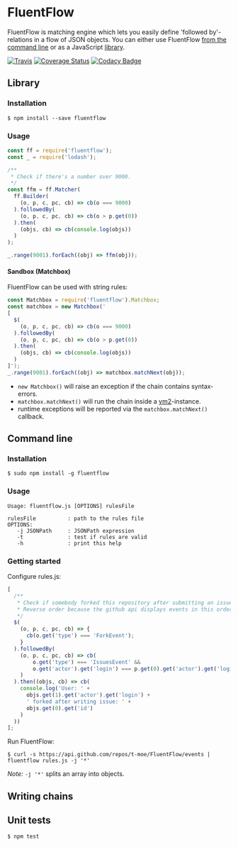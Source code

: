 # FluentFlow

FluentFlow is matching engine which lets you easily define 'followed by'-relations in a flow of JSON objects. You can either use FluentFlow [from the command line](#command-line) or as a JavaScript [library](#library).

[![Travis](https://img.shields.io/travis/t-moe/FluentFlow.svg)](https://travis-ci.org/t-moe/FluentFlow)
[![Coverage Status](https://coveralls.io/repos/github/t-moe/FluentFlow/badge.svg)](https://coveralls.io/github/t-moe/FluentFlow)
[![Codacy Badge](https://api.codacy.com/project/badge/grade/72b447b11ed140198b1d549680880e13)](https://www.codacy.com/app/timolang/FluentFlow)

## Library

### Installation

```shell
$ npm install --save fluentflow 
```

### Usage

```javascript
const ff = require('fluentflow');
const _ = require('lodash');

/**
 * Check if there's a number over 9000.
 */
const ffm = ff.Matcher(
  ff.Builder(
    (o, p, c, pc, cb) => cb(o === 9000)
  ).followedBy(
    (o, p, c, pc, cb) => cb(o > p.get(0))
  ).then(
    (objs, cb) => cb(console.log(objs))
  )
);

_.range(9001).forEach((obj) => ffm(obj));
```

#### Sandbox (Matchbox)

FluentFlow can be used with string rules:

```javascript
const Matchbox = require('fluentflow').Matchbox;
const matchbox = new Matchbox('
[
  $(
    (o, p, c, pc, cb) => cb(o === 9000)
  ).followedBy(
    (o, p, c, pc, cb) => cb(o > p.get(0))
  ).then(
    (objs, cb) => cb(console.log(objs))
  )
]');
_.range(9001).forEach((obj) => matchbox.matchNext(obj));
```

* `new Matchbox()` will raise an exception if the chain contains syntax-errors.
* `matchbox.matchNext()` will run the chain inside a [vm2]-instance.
* runtime exceptions will be reported via the `matchbox.matchNext()` callback.

## Command line

### Installation

```shell
$ sudo npm install -g fluentflow 
```

### Usage

```
Usage: fluentflow.js [OPTIONS] rulesFile

rulesFile          : path to the rules file
OPTIONS:
   -j JSONPath     : JSONPath expression
   -t              : test if rules are valid
   -h              : print this help
```

### Getting started

Configure rules.js:

```javascript
[
  /**
   * Check if somebody forked this repository after submitting an issue.
   * Reverse order because the github api displays events in this order.
   */
  $(
    (o, p, c, pc, cb) => {
      cb(o.get('type') === 'ForkEvent');
    }
  ).followedBy(
    (o, p, c, pc, cb) => cb(
        o.get('type') === 'IssuesEvent' &&
        o.get('actor').get('login') === p.get(0).get('actor').get('login')
    )
  ).then((objs, cb) => cb(
    console.log('User: ' +
      objs.get(1).get('actor').get('login') +
      ' forked after writing issue: ' +
      objs.get(0).get('id')
    )
  ))
];
```

Run FluentFlow:

```shell
$ curl -s https://api.github.com/repos/t-moe/FluentFlow/events | fluentflow rules.js -j '*'
```

_Note:_ `-j '*'` splits an array into objects.


## Writing chains

## Unit tests

```shell
$ npm test
```


[vm2]:https://github.com/patriksimek/vm2
